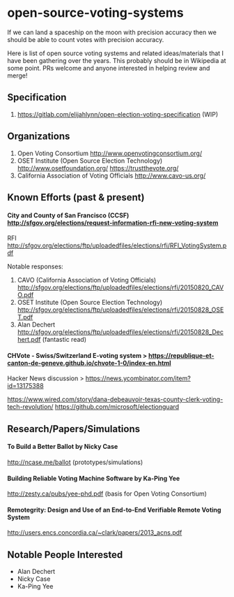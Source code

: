 # open-source-voting-systems
If we can land a spaceship on the moon with precision accuracy then we should be able to count votes with precision accuracy. 

Here is list of open source voting systems and related ideas/materials that I have been gathering over the years. This probably should be in Wikipedia at some point. PRs welcome and anyone interested in helping review and merge!

## Specification
1. https://gitlab.com/elijahlynn/open-election-voting-specification (WIP)

## Organizations

1. Open Voting Consortium http://www.openvotingconsortium.org/
1. OSET Institute (Open Source Election Technology)
http://www.osetfoundation.org/
https://trustthevote.org/
1. California Association of Voting Officials 
http://www.cavo-us.org/

## Known Efforts (past & present)
#### City and County of San Francisco (CCSF) http://sfgov.org/elections/request-information-rfi-new-voting-system

RFI http://sfgov.org/elections/ftp/uploadedfiles/elections/rfi/RFI_VotingSystem.pdf

Notable responses:

1. CAVO (California Association of Voting Officials) http://sfgov.org/elections/ftp/uploadedfiles/elections/rfi/20150820_CAVO.pdf
1. OSET Institute (Open Source Election Technology) http://sfgov.org/elections/ftp/uploadedfiles/elections/rfi/20150828_OSET.pdf
1. Alan Dechert http://sfgov.org/elections/ftp/uploadedfiles/elections/rfi/20150828_Dechert.pdf (fantastic read)

#### CHVote - Swiss/Switzerland E-voting system > https://republique-et-canton-de-geneve.github.io/chvote-1-0/index-en.html
Hacker News discussion > https://news.ycombinator.com/item?id=13175388

https://www.wired.com/story/dana-debeauvoir-texas-county-clerk-voting-tech-revolution/
https://github.com/microsoft/electionguard


## Research/Papers/Simulations

#### To Build a Better Ballot by Nicky Case
http://ncase.me/ballot (prototypes/simulations)

#### Building Reliable Voting Machine Software by Ka-Ping Yee
http://zesty.ca/pubs/yee-phd.pdf (basis for Open Voting Consortium)

#### Remotegrity: Design and Use of an End-to-End Verifiable Remote Voting System
http://users.encs.concordia.ca/~clark/papers/2013_acns.pdf

## Notable People Interested

* Alan Dechert 
* Nicky Case
* Ka-Ping Yee

















